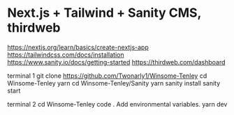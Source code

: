 # Next.js + Tailwind + Sanity CMS, thirdweb

https://nextjs.org/learn/basics/create-nextjs-app
https://tailwindcss.com/docs/installation
https://www.sanity.io/docs/getting-started
https://thirdweb.com/dashboard

terminal 1
git clone https://github.com/Twonarly1/Winsome-Tenley
cd Winsome-Tenley
yarn
cd Winsome-Tenley/Sanity
yarn
sanity install
sanity start

terminal 2
cd Winsome-Tenley
code .
Add environmental variables.
yarn dev


